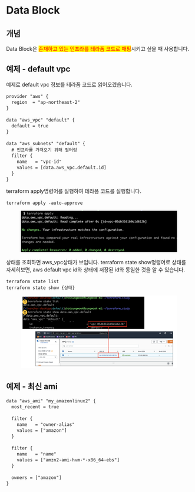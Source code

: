 # Data Block

## 개념

Data Block은 <mark style="color:red;">존재하고 있는 인프라를 테라폼 코드로 매핑</mark>시키고 싶을 때 사용합니다.



## 예제 - default vpc

예제로 default vpc 정보를 테라폼 코드로 읽어오겠습니다.

```hcl
provider "aws" {
  region  = "ap-northeast-2"
}

data "aws_vpc" "default" {
  default = true
}

data "aws_subnets" "default" {
  # 인프라를 가져오기 위해 필터링
  filter {
    name   = "vpc-id"
    values = [data.aws_vpc.default.id]
  }
}
```



terraform apply명령어를 실행하여 테라폼 코드를 실행합니다.

```shell
terraform apply -auto-approve
```

<figure><img src="../../.gitbook/assets/image (26) (1).png" alt=""><figcaption></figcaption></figure>



상태를 조회하면 aws\_vpc상태가 보입니다. terraform state show명령어로 상태를 자세히보면, aws default vpc id와 상태에 저장된 id와 동일한 것을 알 수 있습니다.

```
terraform state list
terraform state show {상태}
```

<figure><img src="../../.gitbook/assets/image (34).png" alt=""><figcaption></figcaption></figure>



## 예제 - 최신 ami

```hcl
data "aws_ami" "my_amazonlinux2" {
  most_recent = true
  
  filter {
    name   = "owner-alias"
    values = ["amazon"]
  }

  filter {
    name   = "name"
    values = ["amzn2-ami-hvm-*-x86_64-ebs"]
  }

  owners = ["amazon"]
}
```
